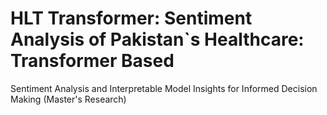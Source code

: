 # HLT Transformer: Sentiment Analysis of Pakistan`s Healthcare: Transformer Based
Sentiment Analysis and Interpretable Model Insights for Informed Decision Making (Master's Research)

